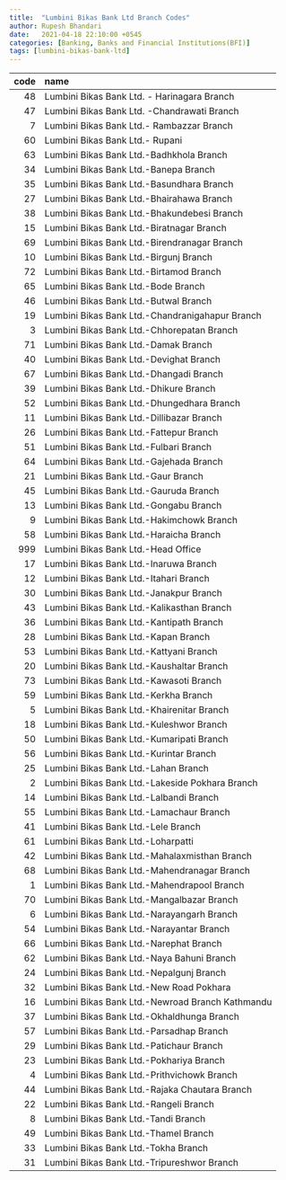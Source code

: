 ```yaml
---
title:  "Lumbini Bikas Bank Ltd Branch Codes"
author: Rupesh Bhandari
date:   2021-04-18 22:10:00 +0545
categories: [Banking, Banks and Financial Institutions(BFI)]
tags: [lumbini-bikas-bank-ltd]
---
```


|   code | name                                             |
|-------:|:-------------------------------------------------|
|     48 | Lumbini Bikas Bank Ltd. - Harinagara Branch      |
|     47 | Lumbini Bikas Bank Ltd. -Chandrawati Branch      |
|      7 | Lumbini Bikas Bank Ltd.- Rambazzar Branch        |
|     60 | Lumbini Bikas Bank Ltd.- Rupani                  |
|     63 | Lumbini Bikas Bank Ltd.-Badhkhola Branch         |
|     34 | Lumbini Bikas Bank Ltd.-Banepa Branch            |
|     35 | Lumbini Bikas Bank Ltd.-Basundhara Branch        |
|     27 | Lumbini Bikas Bank Ltd.-Bhairahawa Branch        |
|     38 | Lumbini Bikas Bank Ltd.-Bhakundebesi Branch      |
|     15 | Lumbini Bikas Bank Ltd.-Biratnagar Branch        |
|     69 | Lumbini Bikas Bank Ltd.-Birendranagar Branch     |
|     10 | Lumbini Bikas Bank Ltd.-Birgunj Branch           |
|     72 | Lumbini Bikas Bank Ltd.-Birtamod Branch          |
|     65 | Lumbini Bikas Bank Ltd.-Bode Branch              |
|     46 | Lumbini Bikas Bank Ltd.-Butwal Branch            |
|     19 | Lumbini Bikas Bank Ltd.-Chandranigahapur Branch  |
|      3 | Lumbini Bikas Bank Ltd.-Chhorepatan Branch       |
|     71 | Lumbini Bikas Bank Ltd.-Damak Branch             |
|     40 | Lumbini Bikas Bank Ltd.-Devighat Branch          |
|     67 | Lumbini Bikas Bank Ltd.-Dhangadi Branch          |
|     39 | Lumbini Bikas Bank Ltd.-Dhikure Branch           |
|     52 | Lumbini Bikas Bank Ltd.-Dhungedhara Branch       |
|     11 | Lumbini Bikas Bank Ltd.-Dillibazar Branch        |
|     26 | Lumbini Bikas Bank Ltd.-Fattepur Branch          |
|     51 | Lumbini Bikas Bank Ltd.-Fulbari Branch           |
|     64 | Lumbini Bikas Bank Ltd.-Gajehada Branch          |
|     21 | Lumbini Bikas Bank Ltd.-Gaur Branch              |
|     45 | Lumbini Bikas Bank Ltd.-Gauruda Branch           |
|     13 | Lumbini Bikas Bank Ltd.-Gongabu Branch           |
|      9 | Lumbini Bikas Bank Ltd.-Hakimchowk Branch        |
|     58 | Lumbini Bikas Bank Ltd.-Haraicha Branch          |
|    999 | Lumbini Bikas Bank Ltd.-Head Office              |
|     17 | Lumbini Bikas Bank Ltd.-Inaruwa Branch           |
|     12 | Lumbini Bikas Bank Ltd.-Itahari Branch           |
|     30 | Lumbini Bikas Bank Ltd.-Janakpur Branch          |
|     43 | Lumbini Bikas Bank Ltd.-Kalikasthan Branch       |
|     36 | Lumbini Bikas Bank Ltd.-Kantipath Branch         |
|     28 | Lumbini Bikas Bank Ltd.-Kapan Branch             |
|     53 | Lumbini Bikas Bank Ltd.-Kattyani Branch          |
|     20 | Lumbini Bikas Bank Ltd.-Kaushaltar Branch        |
|     73 | Lumbini Bikas Bank Ltd.-Kawasoti Branch          |
|     59 | Lumbini Bikas Bank Ltd.-Kerkha Branch            |
|      5 | Lumbini Bikas Bank Ltd.-Khairenitar Branch       |
|     18 | Lumbini Bikas Bank Ltd.-Kuleshwor Branch         |
|     50 | Lumbini Bikas Bank Ltd.-Kumaripati Branch        |
|     56 | Lumbini Bikas Bank Ltd.-Kurintar Branch          |
|     25 | Lumbini Bikas Bank Ltd.-Lahan Branch             |
|      2 | Lumbini Bikas Bank Ltd.-Lakeside Pokhara Branch  |
|     14 | Lumbini Bikas Bank Ltd.-Lalbandi Branch          |
|     55 | Lumbini Bikas Bank Ltd.-Lamachaur Branch         |
|     41 | Lumbini Bikas Bank Ltd.-Lele Branch              |
|     61 | Lumbini Bikas Bank Ltd.-Loharpatti               |
|     42 | Lumbini Bikas Bank Ltd.-Mahalaxmisthan Branch    |
|     68 | Lumbini Bikas Bank Ltd.-Mahendranagar Branch     |
|      1 | Lumbini Bikas Bank Ltd.-Mahendrapool Branch      |
|     70 | Lumbini Bikas Bank Ltd.-Mangalbazar Branch       |
|      6 | Lumbini Bikas Bank Ltd.-Narayangarh Branch       |
|     54 | Lumbini Bikas Bank Ltd.-Narayantar Branch        |
|     66 | Lumbini Bikas Bank Ltd.-Narephat Branch          |
|     62 | Lumbini Bikas Bank Ltd.-Naya Bahuni Branch       |
|     24 | Lumbini Bikas Bank Ltd.-Nepalgunj Branch         |
|     32 | Lumbini Bikas Bank Ltd.-New Road Pokhara         |
|     16 | Lumbini Bikas Bank Ltd.-Newroad Branch Kathmandu |
|     37 | Lumbini Bikas Bank Ltd.-Okhaldhunga Branch       |
|     57 | Lumbini Bikas Bank Ltd.-Parsadhap Branch         |
|     29 | Lumbini Bikas Bank Ltd.-Patichaur Branch         |
|     23 | Lumbini Bikas Bank Ltd.-Pokhariya Branch         |
|      4 | Lumbini Bikas Bank Ltd.-Prithvichowk Branch      |
|     44 | Lumbini Bikas Bank Ltd.-Rajaka Chautara Branch   |
|     22 | Lumbini Bikas Bank Ltd.-Rangeli Branch           |
|      8 | Lumbini Bikas Bank Ltd.-Tandi Branch             |
|     49 | Lumbini Bikas Bank Ltd.-Thamel Branch            |
|     33 | Lumbini Bikas Bank Ltd.-Tokha Branch             |
|     31 | Lumbini Bikas Bank Ltd.-Tripureshwor Branch      |